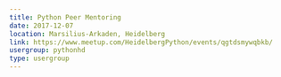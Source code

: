 ```yaml
---
title: Python Peer Mentoring
date: 2017-12-07
location: Marsilius-Arkaden, Heidelberg
link: https://www.meetup.com/HeidelbergPython/events/qgtdsmywqbkb/
usergroup: pythonhd
type: usergroup
---
```

